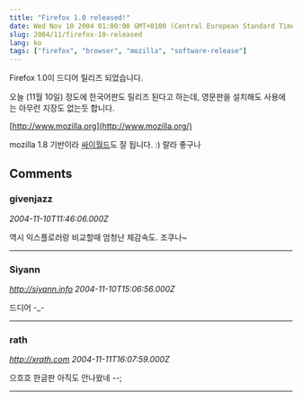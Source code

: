 ```yaml
---
title: "Firefox 1.0 released!"
date: Wed Nov 10 2004 01:00:00 GMT+0100 (Central European Standard Time)
slug: 2004/11/firefox-10-released
lang: ko
tags: ["firefox", "browser", "mozilla", "software-release"]
---
```


Firefox 1.0이 드디어 릴리즈 되었습니다.

오늘 (11월 10일) 정도에 한국어판도 릴리즈 된다고 하는데,
영문판을 설치해도 사용에는 아무런 지장도 없는듯 합니다.

[http://www.mozilla.org](http://www.mozilla.org/)

mozilla 1.8 기반이라 [싸이월드](http://cyworld.com)도 잘 됩니다. :)
랄라 좋구나

## Comments

### givenjazz
*2004-11-10T11:46:06.000Z*

역시 익스플로러랑 비교할때 엄청난 체감속도. 조쿠나~

---

### Siyann
*http://siyann.info*
*2004-11-10T15:06:56.000Z*

드디어 -_-

---

### rath
*http://xrath.com*
*2004-11-11T16:07:59.000Z*

으흐흐 한글판 아직도 안나왔네 --;

---
